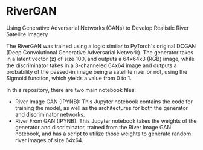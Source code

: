 # RiverGAN
Using Generative Adversarial Networks (GANs) to Develop Realistic River Satellite Imagery

The RiverGAN was trained using a logic similar to PyTorch's original DCGAN (Deep Convolutional Generative Adversarial Network). The generator takes in a latent vector (z) of size 100, and outputs a 64x64x3 (RGB) image, while the discriminator takes in a 3-channeled 64x64 image and outputs a probability of the passed-in image being a satellite river or not, using the Sigmoid function, which yields a value from 0 to 1.

In this repository, there are two main notebook files:
- River Image GAN (IPYNB): This Jupyter notebook contains the code for training the model, as well as the architectures for both the generator and discriminator networks. 
- River From GAN (IPYNB): This Jupyter notebook takes the weights of the generator and discriminator, trained from the River Image GAN notebook, and has a script to utilize those weights to generate random river images of size 64x64. 
